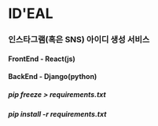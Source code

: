 # ID'EAL
### 인스타그램(혹은 SNS) 아이디 생성 서비스

#### FrontEnd - React(js)
#### BackEnd - Django(python)

##### pip freeze > requirements.txt
##### pip install -r requirements.txt